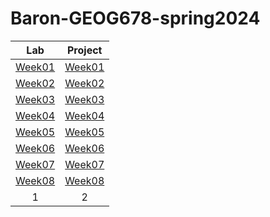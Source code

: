 # Baron-GEOG678-spring2024
|Lab            |Project    |
|:----------:|:----------:|
|[Week01](lab/Week01/README.md)|[Week01](project/Week01/README.md)|
|[Week02](lab/Week02/README.md)|[Week02](project/Week02/README.md)|
|[Week03](lab/Week03/README.md)|[Week03](project/Week03/README.md)|
|[Week04](lab/Week04/README.md)|[Week04](project/Week04/README.md)|
|[Week05](lab/Week05/README.md)|[Week05](project/Week05/README.md)|
|[Week06](lab/Week06/README.md)|[Week06](project/Week06/README.md)|
|[Week07](lab/Week07/README.md)|[Week07](project/Week07/README.md)|
|[Week08](lab/Week08/README.md)|[Week08](project/Week08/README.md)|
|  1|  2|